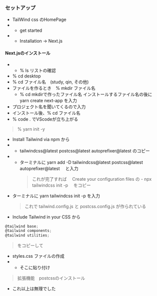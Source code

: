 ### セットアップ
- TailWind css のHomePage
- - get started
- - Installation → Next.js
#### Next.jsのインストール
- - % ls リストの確認
- % cd desktop
- % cd ファイル名　(study, qin, その他)
- ファイルを作るとき　% mkdir ファイル名
  - % cd mkdirで作ったファイル名
 インストールするファイル名の後に　yarn create next-app を入力
 - プロジェクト名を聞いてくるので入力
 - インストール後、% cd ファイル名
 - % code .  でVScodeが立ち上がる
  > % yarn init -y 
- Install Tailwind via npm から
- - tailwindcss@latest postcss@latest autoprefixer@latest のコピー
- - ターミナルに yarn add -D tailwindcss@latest postcss@latest autoprefixer@latest 　と入力
    > これが完了すれば　 
    >Create your configuration files の  -
    >npx tailwindcss init -p 　をコピー
- ターミナルに yarn tailwindcss init -p を入力
  > これで tailwind.config.js と postcss.config.js が作られている
- Include Tailwind in your CSS から
```js
@tailwind base;
@tailwind components;
@tailwind utilities;
```
> をコピーして
- styles.css ファイルの作成
- -   そこに貼り付け
> 拡張機能　postcssのインストール
- これ以上は無理でした
  